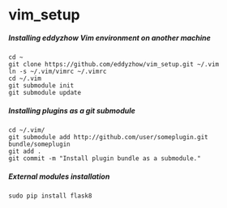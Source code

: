 vim_setup
=========
##### Installing eddyzhow Vim environment on another machine

```
cd ~
git clone https://github.com/eddyzhow/vim_setup.git ~/.vim
ln -s ~/.vim/vimrc ~/.vimrc
cd ~/.vim
git submodule init
git submodule update
```

##### Installing plugins as a git submodule
```
cd ~/.vim/
git submodule add http://github.com/user/someplugin.git bundle/someplugin
git add .
git commit -m "Install plugin bundle as a submodule."
```

##### External modules installation
```
sudo pip install flask8
```
